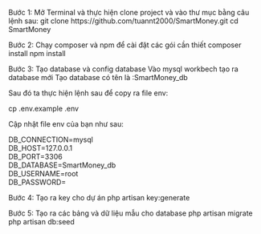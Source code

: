 <p> 
   Bước 1: Mở Terminal và thực hiện clone project và vào thư mục bằng câu lệnh sau:
git clone https://github.com/tuannt2000/SmartMoney.git
cd SmartMoney

Bước 2: Chạy composer và npm để cài đặt các gói cần thiết 
composer install
npm install 

Bước 3: Tạo database và config database
Vào mysql workbech  tạo ra database mới
Tạo database có tên là :SmartMoney_db

Sau đó ta thực hiện lệnh sau để copy ra file env:

cp .env.example .env

Cập nhật file env của bạn như sau:

DB_CONNECTION=mysql          
DB_HOST=127.0.0.1            
DB_PORT=3306                 
DB_DATABASE=SmartMoney_db    
DB_USERNAME=root             
DB_PASSWORD=   

Bước 4: Tạo ra key cho dự án
php artisan key:generate

Bước 5: Tạo ra các bảng và dữ liệu mẫu cho database
php artisan migrate
php artisan db:seed
</p>

